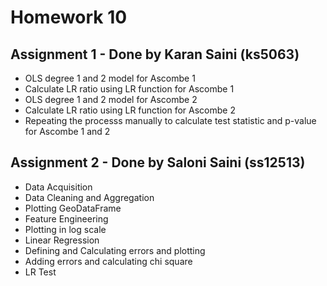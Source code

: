 # Homework 10
## Assignment 1 - Done by Karan Saini (ks5063)
* OLS degree 1 and 2 model for Ascombe 1
* Calculate LR ratio using LR function for Ascombe 1
* OLS degree 1 and 2 model for Ascombe 2
* Calculate LR ratio using LR function for Ascombe 2
* Repeating the processs manually to calculate test statistic and p-value for Ascombe 1 and 2
## Assignment 2 - Done by Saloni Saini (ss12513)
* Data Acquisition
* Data Cleaning and Aggregation
* Plotting GeoDataFrame
* Feature Engineering
* Plotting in log scale
* Linear Regression
* Defining and Calculating errors and plotting
* Adding errors and calculating chi square
* LR Test
